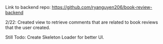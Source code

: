 Link to backend repo: https://github.com/ryanguyen206/book-review-backend

2/22:
Created view to retrieve comments that are related to book reviews that the user created.

Still Todo:
Create Skeleton Loader for better UI. 
